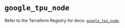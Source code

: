 # `google_tpu_node`

Refer to the Terraform Registry for docs: [`google_tpu_node`](https://registry.terraform.io/providers/hashicorp/google-beta/5.38.0/docs/resources/google_tpu_node).
